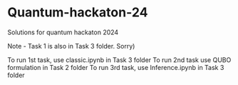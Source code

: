 # Quantum-hackaton-24
Solutions for quantum hackaton 2024

Note - Task 1 is also in Task 3 folder. Sorry)

To run 1st task, use classic.ipynb in Task 3 folder 
To run 2nd task use QUBO formulation in Task 2 folder
To run 3rd task, use Inference.ipynb in Task 3 folder
